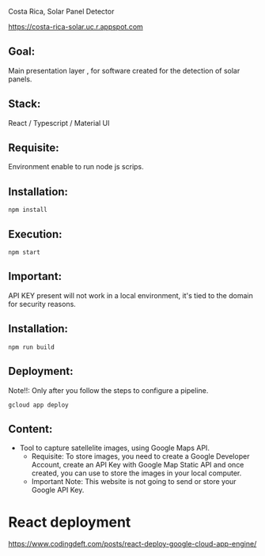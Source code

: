 
Costa Rica, Solar Panel Detector

https://costa-rica-solar.uc.r.appspot.com

## Goal:

Main presentation layer , for software created for the detection of solar panels.


## Stack:

React / Typescript / Material UI

## Requisite: 

Environment enable to run node js scrips. 

## Installation:

`npm install`

## Execution:

`npm start`
## Important:

API KEY present will not work in a local environment, it's tied to the domain for security reasons. 

## Installation:

`npm run build`

## Deployment:

Note!!: Only after you follow the steps to configure a pipeline.

`gcloud app deploy`
## Content:

- Tool to capture satellelite images, using Google Maps API. 
  - Requisite: To store images, you need to create a Google Developer Account, create an API Key with Google Map Static API and once created, you can use to store the images in your local computer. 
  - Important Note: This website is not going to send or store your Google API Key. 


# React deployment
https://www.codingdeft.com/posts/react-deploy-google-cloud-app-engine/

